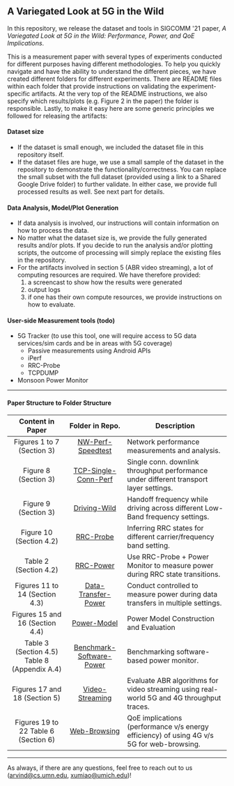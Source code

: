 ## A Variegated Look at 5G in the Wild

In this repository, we release the dataset and tools in SIGCOMM '21 paper, *A Variegated Look at 5G in the Wild: Performance, Power, and QoE Implications*. 

This is a measurement paper with several types of experiments conducted for different purposes having different methodologies. To help you quickly navigate and have the ability to understand the different pieces, we have created different folders for different experiments. There are README files within each folder that provide instructions on validating the experiment-specific artifacts. At the very top of the README instructions, we also specify which results/plots (e.g. Figure 2 in the paper) the folder is responsible. Lastly, to make it easy here are some generic principles we followed for releasing the artifacts:

#### Dataset size
- If the dataset is small enough, we included the dataset file in this repository itself. 
- If the dataset files are huge, we use a small sample of the dataset in the repository to demonstrate the functionality/correctness. You can replace the small subset with the full dataset (provided using a link to a Shared Google Drive folder) to further validate. In either case, we provide full processed results as well. See next part for details. 


#### Data Analysis, Model/Plot Generation

- If data analysis is involved, our instructions will contain information on how to process the data. 
- No matter what the dataset size is, we provide the fully generated results and/or plots. If you decide to run the analysis and/or plotting scripts, the outcome of processing will simply replace the existing files in the repository.
- For the artifacts involved in section 5 (ABR video streaming), a lot of computing resources are required. We have therefore provided:
    1. a screencast to show how the results were generated
    2. output logs
    3. if one has their own compute resources, we provide instructions on how to evaluate.

#### User-side Measurement tools (todo)

- 5G Tracker (to use this tool, one will require access to 5G data services/sim cards and be in areas with 5G coverage)
   - Passive measurements using Android APIs
   - iPerf
   - RRC-Probe 
   - TCPDUMP    
- Monsoon Power Monitor

---

#### Paper Structure to Folder Structure
 
  

|                Content in Paper               |      Folder in Repo.     | Description                                                                               |
|:---------------------------------------------:|:------------------------:|-------------------------------------------------------------------------------------------|
|          Figures 1 to 7  (Section 3)          |     [NW-Perf-Speedtest](NW-Perf-Speedtest)    | Network performance measurements and analysis.                                            |
|             Figure 8  (Section 3)             |   [TCP-Single-Conn-Perf](TCP-Single-Conn-Perf)   | Single conn. downlink throughput performance under different transport layer settings.    |
|             Figure 9  (Section 3)             |       [Driving-Wild](Driving-Wild)       | Handoff frequency while driving across different Low-Band frequency settings.             |
|            Figure 10  (Section 4.2)           |         [RRC-Probe](RRC-Probe)        | Inferring RRC states for different carrier/frequency band setting.                        |
|             Table 2 (Section 4.2)             |         [RRC-Power](RRC-Power)        | Use RRC-Probe + Power Monitor to measure power during RRC state transitions.              |
|         Figures 11 to 14 (Section 4.3)        |    [Data-Transfer-Power](Data-Transfer-Power)   | Conduct controlled to measure power during data transfers in multiple settings.           |
|        Figures 15 and 16 (Section 4.4)        |        [Power-Model](Power-Model)       | Power Model Construction and Evaluation                                                   |
| Table 3 (Section 4.5)  Table 8 (Appendix A.4) | [Benchmark-Software-Power](Benchmark-Software-Power) | Benchmarking software-based power monitor.                                                |
|         Figures 17 and 18 (Section 5)         |      [Video-Streaming](Video-Streaming)     | Evaluate ABR algorithms for video streaming using real-world 5G and 4G throughput traces. |
|      Figures 19 to 22 Table 6 (Section 6)     |       [Web-Browsing](Web-Browsing)       | QoE implications (performance v/s energy efficiency) of using 4G v/s 5G for web-browsing. |

---

As always, if there are any questions, feel free to reach out to us (<arvind@cs.umn.edu>, <xumiao@umich.edu>)! 

